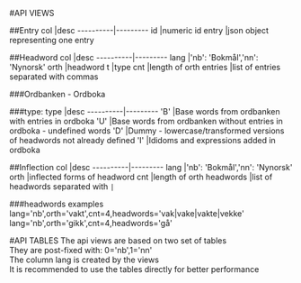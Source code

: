 #API VIEWS

##Entry
col       |desc
----------|---------
id        |numeric id 
entry     |json object representing one entry

##Headword
col       |desc
----------|---------
lang      |'nb': 'Bokmål','nn': 'Nynorsk'
orth      |headword
t         |type
cnt       |length of orth
entries   |list of entries separated with commas

###Ordbanken - Ordboka

###type:
type      |desc
----------|---------
'B'       |Base words from ordbanken with entries in ordboka
'U'       |Base words from ordbanken without entries in ordboka - undefined words
'D'       |Dummy - lowercase/transformed versions of headwords not already defined
'I'       |Ididoms and expressions added in ordboka

##Inflection
col       |desc
----------|---------
lang      |'nb': 'Bokmål','nn': 'Nynorsk'
orth      |inflected forms of headword
cnt       |length of orth
headwords |list of headwords separated with `|`

###headwords examples
    lang='nb',orth='vakt',cnt=4,headwords='vak|vake|vakte|vekke'
    lang='nb',orth='gikk',cnt=4,headwords='gå'

#API TABLES
The api views are based on two set of tables  
They are post-fixed with: 0='nb',1='nn'  
The column lang is created by the views  
It is recommended to use the tables directly for better performance  
